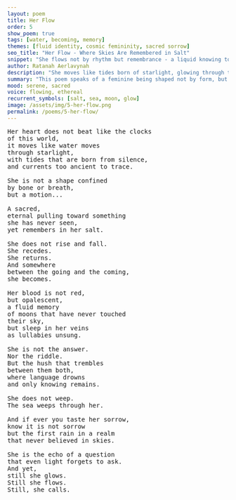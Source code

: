 ```yaml
---
layout: poem
title: Her Flow
order: 5
show_poem: true
tags: [water, becoming, memory]
themes: [fluid identity, cosmic femininity, sacred sorrow]
seo_title: "Her Flow - Where Skies Are Remembered in Salt"
snippet: "She flows not by rhythm but remembrance - a liquid knowing too sacred for clocks or names."
author: Ratanah Aerlavynah
description: "She moves like tides born of starlight, glowing through the salt of old moons."
summary: "This poem speaks of a feminine being shaped not by form, but by ancient emotional memory."
mood: serene, sacred
voice: flowing, ethereal
recurrent_symbols: [salt, sea, moon, glow]
image: /assets/img/5-her-flow.png
permalink: /poems/5-her-flow/
---
```


<pre>
Her heart does not beat like the clocks 
of this world,
it moves like water moves 
through starlight,
with tides that are born from silence,
and currents too ancient to trace.

She is not a shape confined 
by bone or breath,
but a motion...

A sacred, 
eternal pulling toward something
she has never seen,
yet remembers in her salt.

She does not rise and fall.
She recedes.
She returns.
And somewhere 
between the going and the coming,
she becomes.

Her blood is not red,
but opalescent,
a fluid memory 
of moons that have never touched 
their sky,
but sleep in her veins
as lullabies unsung.

She is not the answer.
Nor the riddle.
But the hush that trembles 
between them both,
where language drowns
and only knowing remains.

She does not weep.
The sea weeps through her.

And if ever you taste her sorrow,
know it is not sorrow
but the first rain in a realm 
that never believed in skies.

She is the echo of a question
that even light forgets to ask.
And yet,
still she glows.
Still she flows.
Still, she calls.
</pre>
